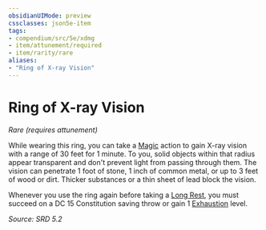 ```yaml
---
obsidianUIMode: preview
cssclasses: json5e-item
tags:
- compendium/src/5e/xdmg
- item/attunement/required
- item/rarity/rare
aliases: 
- "Ring of X-ray Vision"
---
```

# Ring of X-ray Vision
*Rare (requires attunement)*  


While wearing this ring, you can take a [Magic](actions.md#Magic) action to gain X-ray vision with a range of 30 feet for 1 minute. To you, solid objects within that radius appear transparent and don't prevent light from passing through them. The vision can penetrate 1 foot of stone, 1 inch of common metal, or up to 3 feet of wood or dirt. Thicker substances or a thin sheet of lead block the vision.

Whenever you use the ring again before taking a [Long Rest](long-rest-xphb.md), you must succeed on a DC 15 Constitution saving throw or gain 1 [Exhaustion](conditions.md#Exhaustion) level.

*Source: SRD 5.2*